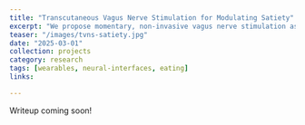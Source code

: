 ```yaml
---
title: "Transcutaneous Vagus Nerve Stimulation for Modulating Satiety"
excerpt: "We propose momentary, non-invasive vagus nerve stimulation as a method for modulating satiety while people are eating. We believe that this approach can be effective to reduce emotional eating behaviors during daily life."
teaser: "/images/tvns-satiety.jpg"
date: "2025-03-01"
collection: projects
category: research
tags: [wearables, neural-interfaces, eating]
links:

---
```


Writeup coming soon!
